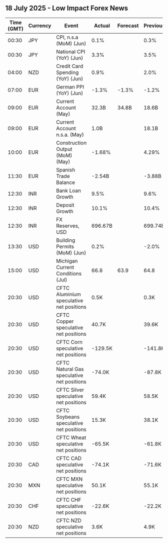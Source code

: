 ## 18 July 2025 - Low Impact Forex News

| Time (GMT) | Currency | Event | Actual | Forecast | Previous |
|------|----------|-------|--------|----------|----------|
| 00:30 | JPY | CPI, n.s.a (MoM) (Jun) | 0.1% |  | 0.3% |
| 00:30 | JPY | National CPI (YoY) (Jun) | 3.3% |  | 3.5% |
| 04:00 | NZD | Credit Card Spending (YoY) (Jun) | 0.9% |  | 2.0% |
| 07:00 | EUR | German PPI (YoY) (Jun) | -1.3% | -1.3% | -1.2% |
| 09:00 | EUR | Current Account (May) | 32.3B | 34.8B | 18.6B |
| 09:00 | EUR | Current Account n.s.a. (May) | 1.0B |  | 18.1B |
| 10:00 | EUR | Construction Output (MoM) (May) | -1.68% |  | 4.29% |
| 11:30 | EUR | Spanish Trade Balance | -2.54B |  | -3.88B |
| 12:30 | INR | Bank Loan Growth | 9.5% |  | 9.6% |
| 12:30 | INR | Deposit Growth | 10.1% |  | 10.4% |
| 12:30 | INR | FX Reserves, USD | 696.67B |  | 699.74B |
| 13:30 | USD | Building Permits (MoM) (Jun) | 0.2% |  | -2.0% |
| 15:00 | USD | Michigan Current Conditions (Jul) | 66.8 | 63.9 | 64.8 |
| 20:30 | USD | CFTC Aluminium speculative net positions | 0.5K |  | 0.3K |
| 20:30 | USD | CFTC Copper speculative net positions | 40.7K |  | 39.6K |
| 20:30 | USD | CFTC Corn speculative net positions | -129.5K |  | -141.8K |
| 20:30 | USD | CFTC Natural Gas speculative net positions | -74.0K |  | -87.8K |
| 20:30 | USD | CFTC Silver speculative net positions | 59.4K |  | 58.5K |
| 20:30 | USD | CFTC Soybeans speculative net positions | 15.3K |  | 38.1K |
| 20:30 | USD | CFTC Wheat speculative net positions | -65.5K |  | -61.8K |
| 20:30 | CAD | CFTC CAD speculative net positions | -74.1K |  | -71.6K |
| 20:30 | MXN | CFTC MXN speculative net positions | 50.1K |  | 55.1K |
| 20:30 | CHF | CFTC CHF speculative net positions | -22.6K |  | -22.2K |
| 20:30 | NZD | CFTC NZD speculative net positions | 3.6K |  | 4.9K |
